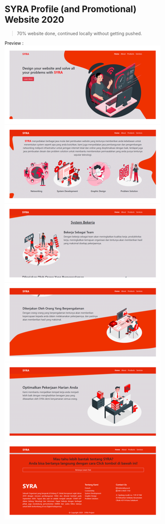 # SYRA Profile (and Promotional) Website 2020

> 70% website done, continued locally without getting pushed.

Preview : 
![1](images/preview/prev1.png)
![2](images/preview/prev2.png)
![3](images/preview/prev3.png)
![4](images/preview/prev4.png)
![5](images/preview/prev5.png)
![6](images/preview/prev6.png)
